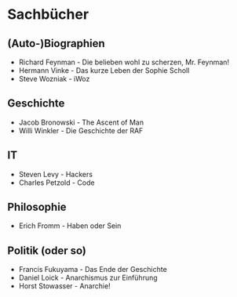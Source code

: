 # Sachbücher
## (Auto-)Biographien
- Richard Feynman - Die belieben wohl zu scherzen, Mr. Feynman!
- Hermann Vinke - Das kurze Leben der Sophie Scholl
- Steve Wozniak - iWoz

## Geschichte
- Jacob Bronowski - The Ascent of Man
- Willi Winkler - Die Geschichte der RAF

## IT
- Steven Levy - Hackers
- Charles Petzold - Code

## Philosophie
- Erich Fromm - Haben oder Sein

## Politik (oder so)
- Francis Fukuyama - Das Ende der Geschichte
- Daniel Loick - Anarchismus zur Einführung
- Horst Stowasser - Anarchie!
